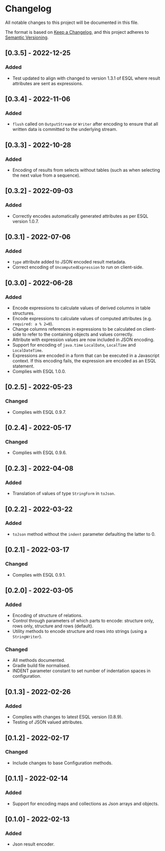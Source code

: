# Changelog
All notable changes to this project will be documented in this file.

The format is based on [Keep a Changelog](https://keepachangelog.com/en/1.0.0/),
and this project adheres to [Semantic Versioning](https://semver.org/spec/v2.0.0.html).

## [0.3.5] - 2022-12-25
### Added
- Test updated to align with changed to version 1.3.1 of ESQL where result attributes
  are sent as expressions.

## [0.3.4] - 2022-11-06
### Added
- `flush` called on `OutputStream` or `Writer` after encoding to ensure that all
  written data is committed to the underlying stream.

## [0.3.3] - 2022-10-28
### Added
- Encoding of results from selects without tables (such as when selecting the next
  value from a sequence).

## [0.3.2] - 2022-09-03
### Added
- Correctly encodes automatically generated attributes as per ESQL version 1.0.7.

## [0.3.1] - 2022-07-06
### Added
- `type` attribute added to JSON encoded result metadata.
- Correct encoding of `UncomputedExpression` to run on client-side.

## [0.3.0] - 2022-06-28
### Added
- Encode expressions to calculate values of derived columns in table structures.
- Encode expressions to calculate values of computed attributes (e.g. `required: a % 2=0`).
- Change columns references in expressions to be calculated on client-side to 
  refer to the containing objects and values correctly.
- Attribute with expression values are now included in JSON encoding.
- Support for encoding of `java.time` `LocalDate`, `LocalTime` and `LocalDateTime`.
- Expressions are encoded in a form that can be executed in a Javascript context.
  If this encoding fails, the expression are encoded as an ESQL statement.
- Complies with ESQL 1.0.0.

## [0.2.5] - 2022-05-23
### Changed
- Complies with ESQL 0.9.7.

## [0.2.4] - 2022-05-17
### Changed
- Complies with ESQL 0.9.6.

## [0.2.3] - 2022-04-08
### Added
- Translation of values of type `StringForm` in `toJson`. 

## [0.2.2] - 2022-03-22
### Added
- `toJson` method without the `indent` parameter defaulting the latter to 0. 

## [0.2.1] - 2022-03-17
### Changed
- Complies with ESQL 0.9.1. 

## [0.2.0] - 2022-03-05
### Added
- Encoding of structure of relations.
- Control through parameters of which parts to encode: structure only, rows only,
  structure and rows (default).
- Utility methods to encode structure and rows into strings (using a `StringWriter`).

### Changed
- All methods documented.
- Gradle build file normalised.
- INDENT parameter constant to set number of indentation spaces in configuration.

## [0.1.3] - 2022-02-26
### Added
- Complies with changes to latest ESQL version (0.8.9).
- Testing of JSON valued attributes.

## [0.1.2] - 2022-02-17
### Changed
- Include changes to base Configuration methods.

## [0.1.1] - 2022-02-14
### Added
- Support for encoding maps and collections as Json arrays and objects.

## [0.1.0] - 2022-02-13
### Added
- Json result encoder.
